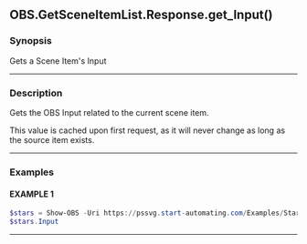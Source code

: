 OBS.GetSceneItemList.Response.get_Input()
-----------------------------------------




### Synopsis
Gets a Scene Item's Input



---


### Description

Gets the OBS Input related to the current scene item.

This value is cached upon first request, as it will never change as long as the source item exists.



---


### Examples
#### EXAMPLE 1
```PowerShell
$stars = Show-OBS -Uri https://pssvg.start-automating.com/Examples/Stars.svg
$stars.Input
```



---
